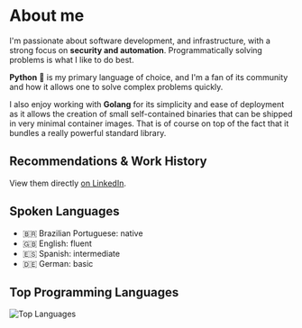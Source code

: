 # About me
I'm passionate about software development, and infrastructure, with a strong focus on **security and automation**.
Programmatically solving problems is what I like to do best.

**Python** 🐍 is my primary language of choice, and I'm a fan of its community and how it allows one to solve complex problems quickly.

I also enjoy working with **Golang** for its simplicity and ease of deployment as it allows the creation of small self-contained binaries that can be shipped in very minimal container images. That is of course on top of the fact that it bundles a really powerful standard library.

## Recommendations & Work History
View them directly [on LinkedIn](https://www.linkedin.com/in/agu3rra).

## Spoken Languages
- 🇧🇷 Brazilian Portuguese: native
- 🇬🇧 English: fluent
- 🇪🇸 Spanish: intermediate
- 🇩🇪 German: basic

## Top Programming Languages
![Top Languages](https://github-readme-stats.vercel.app/api/top-langs/?username=agu3rra&layout=compact)
